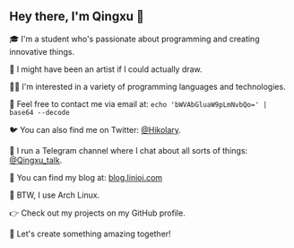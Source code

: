 ## Hey there, I'm Qingxu 👋 

🎓 I'm a student who's passionate about programming and creating innovative things. 

🎨 I might have been an artist if I could actually draw. 

👨‍💻 I'm interested in a variety of programming languages and technologies.

📧 Feel free to contact me via email at: `echo 'bWVAbGluaW9pLmNvbQo=' | base64 --decode` 

🐦 You can also find me on Twitter: [@Hikolary](https://twitter.com/Hikolary). 

🔔 I run a Telegram channel where I chat about all sorts of things: [@Qingxu_talk](https://t.me/Qingxu_talk). 

📝 You can find my blog at: [blog.linioi.com](https://blog.linioi.com)

🐧 BTW, I use Arch Linux. 

👉 Check out my projects on my GitHub profile. 

🚀 Let's create something amazing together!
